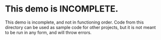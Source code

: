 # This demo is INCOMPLETE.
This demo is incomplete, and not in functioning order. Code from this directory can be used as sample code for other projects, but it is not meant to be run in any form, and will throw errors.